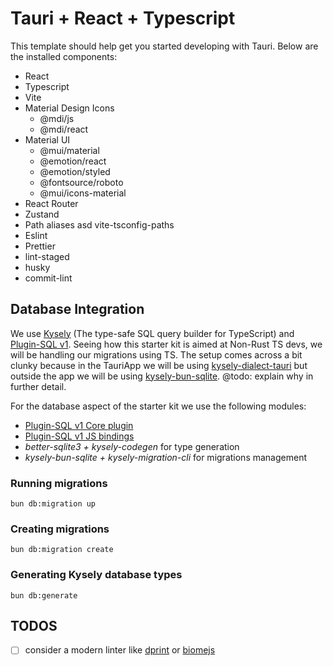 # Tauri + React + Typescript

This template should help get you started developing with Tauri. Below are the installed components:

-   React
-   Typescript
-   Vite
-   Material Design Icons
    -   @mdi/js
    -   @mdi/react
-   Material UI
    -   @mui/material
    -   @emotion/react
    -   @emotion/styled
    -   @fontsource/roboto
    -   @mui/icons-material
-   React Router
-   Zustand
-   Path aliases asd vite-tsconfig-paths
-   Eslint
-   Prettier
-   lint-staged
-   husky
-   commit-lint

## Database Integration

We use [Kysely](https://kysely.dev/) (The type-safe SQL query builder for TypeScript)
and [Plugin-SQL v1](https://github.com/tauri-apps/plugins-workspace/tree/v1/plugins/sql).
Seeing how this starter kit is aimed at Non-Rust TS devs, we will be handling our migrations using TS. The setup comes
across a bit clunky because in the TauriApp we will be using
[kysely-dialect-tauri](https://github.com/subframe7536/kysely-sqlite-tools/tree/master/packages/dialect-tauri) but
outside the app we will be using [kysely-bun-sqlite](https://github.com/dylanblokhuis/kysely-bun-sqlite).
@todo: explain why in further detail.

For the database aspect of the starter kit we use the following modules:

-   [Plugin-SQL v1 Core plugin](https://github.com/tauri-apps/plugins-workspace/tree/v1/plugins/sql)
-   [Plugin-SQL v1 JS bindings](https://github.com/tauri-apps/tauri-plugin-sql#v1)
-   _better-sqlite3 + kysely-codegen_ for type generation
-   _kysely-bun-sqlite + kysely-migration-cli_ for migrations management

### Running migrations

`bun db:migration up`

### Creating migrations

`bun db:migration create`

### Generating Kysely database types

`bun db:generate `

## TODOS

-   [ ] consider a modern linter like [dprint](https://dprint.dev/overview/) or [biomejs](https://biomejs.dev/)
